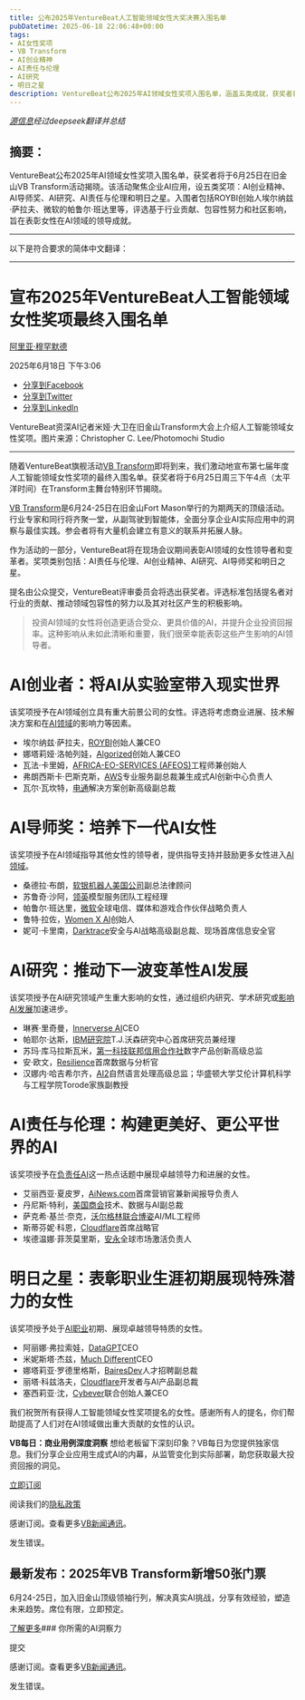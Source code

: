 ```yaml
---
title: 公布2025年VentureBeat人工智能领域女性大奖决赛入围名单
pubDatetime: 2025-06-18 22:06:48+00:00
tags:
- AI女性奖项
- VB Transform
- AI创业精神
- AI责任与伦理
- AI研究
- 明日之星
description: VentureBeat公布2025年AI领域女性奖项入围名单，涵盖五类成就，获奖者将于6月25日在VB Transform活动揭晓。
---
```


*[源信息](https://venturebeat.com/ai/announcing-the-2024-nominees-for-venturebeat-women-in-ai-awards-2025/)经过deepseek翻译并总结*

## 摘要：

VentureBeat公布2025年AI领域女性奖项入围名单，获奖者将于6月25日在旧金山VB Transform活动揭晓。该活动聚焦企业AI应用，设五类奖项：AI创业精神、AI导师奖、AI研究、AI责任与伦理和明日之星。入围者包括ROYBI创始人埃尔纳兹·萨拉夫、微软的帕鲁尔·班达里等，评选基于行业贡献、包容性努力和社区影响，旨在表彰女性在AI领域的领导成就。

---

以下是符合要求的简体中文翻译：

---

宣布2025年VentureBeat人工智能领域女性奖项最终入围名单
================================================================

[阿里亚·穆罕默德](https://venturebeat.com/author/aliyahmohammed/ "阿里亚·穆罕默德的文章")

2025年6月18日 下午3:06

* [分享到Facebook](//www.facebook.com/sharer/sharer.php?u=https%3A%2F%2Fventurebeat.com%2Fai%2Fannouncing-the-2024-nominees-for-venturebeat-women-in-ai-awards-2025%2F&t=宣布2025年VentureBeat人工智能领域女性奖项最终入围名单)
* [分享到Twitter](//twitter.com/intent/tweet?text=宣布2025年VentureBeat人工智能领域女性奖项最终入围名单&url=https%3A%2F%2Fventurebeat.com%2Fai%2Fannouncing-the-2024-nominees-for-venturebeat-women-in-ai-awards-2025%2F&via=VentureBeat&related=VentureBeat,GamesBeat)
* [分享到LinkedIn](https://www.linkedin.com/cws/share?url=https%3A%2F%2Fventurebeat.com%2Fai%2Fannouncing-the-2024-nominees-for-venturebeat-women-in-ai-awards-2025%2F&token=&isFramed=true)

VentureBeat资深AI记者米娅·大卫在旧金山Transform大会上介绍人工智能领域女性奖项。图片来源：Christopher C. Lee/Photomochi Studio

---

随着VentureBeat旗舰活动[VB Transform](https://www.vbtransform.com/)即将到来，我们激动地宣布第七届年度人工智能领域女性奖项的最终入围名单。获奖者将于6月25日周三下午4点（太平洋时间）在Transform主舞台特别环节揭晓。

[VB Transform](https://www.vbtransform.com/)是6月24-25日在旧金山Fort Mason举行的为期两天的顶级活动。行业专家和同行将齐聚一堂，从副驾驶到智能体，全面分享企业AI实际应用中的洞察与最佳实践。参会者将有大量机会建立有意义的联系并拓展人脉。

作为活动的一部分，VentureBeat将在现场会议期间表彰AI领域的女性领导者和变革者。奖项类别包括：AI责任与伦理、AI创业精神、AI研究、AI导师奖和明日之星。

提名由公众提交，VentureBeat评审委员会将选出获奖者。评选标准包括提名者对行业的贡献、推动领域包容性的努力以及其对社区产生的积极影响。

> 投资AI领域的女性将创造更适合受众、更具价值的AI，并提升企业投资回报率。这种影响从未如此清晰和重要，我们很荣幸能表彰这些产生影响的AI领导者。

**AI创业者：将AI从实验室带入现实世界**
=========================================
该奖项授予在AI领域创立具有重大前景公司的女性。评选将考虑商业进展、技术解决方案和在[AI领域](https://venturebeat.com/ai/how-ai-is-reshaping-the-rules-of-business/)的影响力等因素。

* 埃尔纳兹·萨拉夫，[ROYBI](https://roybi.world/)创始人兼CEO
* 娜塔莉娅·洛帕列娃，[Algorized](https://www.algorized.com/)创始人兼CEO
* 瓦法·卡里姆，[AFRICA-EO-SERVICES (AFEOS)](https://afeos.ma/en)工程师兼创始人
* 弗朗西斯卡·巴斯克斯，[AWS](https://aws.amazon.com/)专业服务副总裁兼生成式AI创新中心负责人
* 瓦尔·瓦坎特，[电通](https://www.dentsu.com/)解决方案创新高级副总裁

**AI导师奖：培养下一代AI女性**
=================================
该奖项授予在AI领域指导其他女性的领导者，提供指导支持并鼓励更多女性进入[AI领域](https://venturebeat.com/ai/the-ai-feedback-loop-researchers-warn-of-model-collapse-as-ai-trains-on-ai-generated-content/)。

* 桑德拉·布朗，[软银机器人美国公司](https://us.softbankrobotics.com/)副总法律顾问
* 苏鲁奇·沙阿，[领英](https://www.linkedin.com/)模型服务团队工程经理
* 帕鲁尔·班达里，[微软](https://www.microsoft.com/en-us/)全球电信、媒体和游戏合作伙伴战略负责人
* 鲁特·拉佐，[Women X AI](https://www.linkedin.com/company/women-x-ai/)创始人
* 妮可·卡里南，[Darktrace](https://www.darktrace.com/)安全与AI战略高级副总裁、现场首席信息安全官

**AI研究：推动下一波变革性AI发展**
====================================
该奖项授予在AI研究领域产生重大影响的女性，通过组织内研究、学术研究或[影响AI发展](https://venturebeat.com/ai/3-ways-businesses-can-ethically-and-effectively-develop-generative-ai-models/)加速进步。

* 琳赛·里奇曼，[Innerverse AI](https://www.innerverse.ai/)CEO
* 帕耶尔·达斯，[IBM研究院](https://research.ibm.com/)T.J.沃森研究中心首席研究员兼经理
* 苏玛·库马拉斯瓦米，[第一科技联邦信用合作社](https://www.firsttechfed.com/)数字产品创新高级总监
* 安·欧文，[Resilience](https://cyberresilience.com/)首席数据与分析官
* 汉娜内·哈吉希尔齐，[AI2](https://homes.cs.washington.edu/~hannaneh/)自然语言处理高级总监；华盛顿大学艾伦计算机科学与工程学院Torode家族副教授

**AI责任与伦理：构建更美好、更公平世界的AI**
=============================================
该奖项授予在[负责任AI](https://venturebeat.com/ai/biden-administration-takes-action-to-promote-responsible-ai-innovation/)这一热点话题中展现卓越领导力和进展的女性。

* 艾丽西亚·夏皮罗，[AiNews.com](http://AiNews.com)首席营销官兼新闻报导负责人
* 丹尼斯·特利，[美国商会](https://www.uschamber.com/)技术、数据与AI副总裁
* 萨克希·基兰·奈克，[沃尔格林联合博姿](https://www.walgreensbootsalliance.com/)AI/ML工程师
* 斯蒂芬妮·科恩，[Cloudflare](https://www.cloudflare.com/)首席战略官
* 埃德温娜·菲茨莫里斯，[安永](https://www.ey.com/en_us)全球市场激活负责人

**明日之星：表彰职业生涯初期展现特殊潜力的女性**
===================================================
该奖项授予处于[AI职业](https://venturebeat.com/enterprise-analytics/ai-tools-help-businesses-reimagine-reach-out-to-customers/)初期、展现卓越领导特质的女性。

* 阿丽娜·弗拉索娃，[DataGPT](https://datagpt.com/)CEO
* 米妮斯塔·杰兹，[Much Different](https://www.wearemuchdifferent.com/ministajazz)CEO
* 娜塔莉亚·罗德里格斯，[BairesDev](https://www.bairesdev.com/)人才招聘副总裁
* 丽塔·科兹洛夫，[Cloudflare](https://www.cloudflare.com/)开发者与AI产品副总裁
* 塞西莉亚·沈，[Cybever](https://www.cybever.ai/)联合创始人兼CEO

我们祝贺所有获得人工智能领域女性奖项提名的女性。感谢所有人的提名，你们帮助提高了人们对在AI领域做出重大贡献的女性的认识。

**VB每日：商业用例深度洞察**
想给老板留下深刻印象？VB每日为您提供独家信息。我们分享企业应用生成式AI的内幕，从监管变化到实际部署，助您获取最大投资回报的洞见。

[立即订阅](/newsletters/)

阅读我们的[隐私政策](/terms-of-service/)

感谢订阅。查看更多[VB新闻通讯](/newsletters/)。

发生错误。

最新发布：2025年VB Transform新增50张门票
-----------------------------------------
6月24-25日，加入旧金山顶级领袖行列，解决真实AI挑战，分享有效经验，塑造未来趋势。席位有限，立即预定。

[了解更多](https://www.vbtransform.com/)### 你所需的AI洞察力  

提交  

感谢订阅。查看更多[VB新闻通讯](/newsletters/)。  

发生错误。